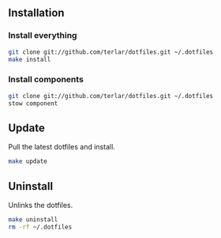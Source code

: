 ## Installation

### Install everything

```sh
git clone git://github.com/terlar/dotfiles.git ~/.dotfiles
make install
```

### Install components

```sh
git clone git://github.com/terlar/dotfiles.git ~/.dotfiles
stow component
```

## Update

Pull the latest dotfiles and install.

```sh
make update
```

## Uninstall

Unlinks the dotfiles.

```sh
make uninstall
rm -rf ~/.dotfiles
```
